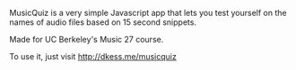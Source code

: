 MusicQuiz is a very simple Javascript app that lets you test yourself on the names of audio files based on 15 second snippets.

Made for UC Berkeley's Music 27 course.

To use it, just visit http://dkess.me/musicquiz
